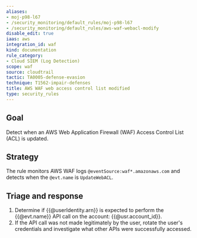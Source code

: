 ```yaml
---
aliases:
- moj-p98-l67
- /security_monitoring/default_rules/moj-p98-l67
- /security_monitoring/default_rules/aws-waf-webacl-modify
disable_edit: true
iaas: aws
integration_id: waf
kind: documentation
rule_category:
- Cloud SIEM (Log Detection)
scope: waf
source: cloudtrail
tactic: TA0005-defense-evasion
technique: T1562-impair-defenses
title: AWS WAF web access control list modified
type: security_rules
---
```


## Goal
Detect when an AWS Web Application Firewall (WAF) Access Control List (ACL) is updated.

## Strategy
The rule monitors AWS WAF logs `@eventSource:waf*.amazonaws.com` and detects when the `@evt.name` is `UpdateWebACL`.  

## Triage and response
1. Determine if {{@userIdentity.arn}} is expected to perform the {{@evt.name}} API call on the account: {{@usr.account_id}}.
2. If the API call was not made legitimately by the user, rotate the user's credentials and investigate what other APIs were successfully accessed.
